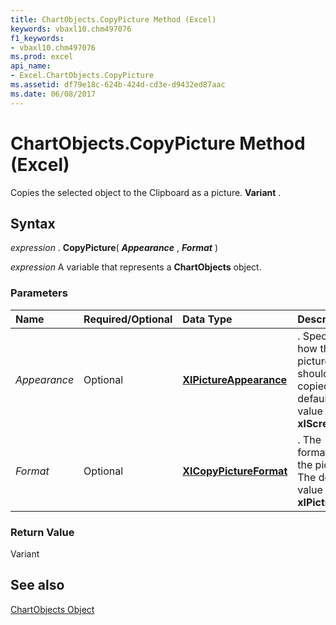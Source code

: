 ```yaml
---
title: ChartObjects.CopyPicture Method (Excel)
keywords: vbaxl10.chm497076
f1_keywords:
- vbaxl10.chm497076
ms.prod: excel
api_name:
- Excel.ChartObjects.CopyPicture
ms.assetid: df79e18c-624b-424d-cd3e-d9432ed87aac
ms.date: 06/08/2017
---
```



# ChartObjects.CopyPicture Method (Excel)

Copies the selected object to the Clipboard as a picture.  **Variant** .


## Syntax

 _expression_ . **CopyPicture**( **_Appearance_** , **_Format_** )

 _expression_ A variable that represents a **ChartObjects** object.


### Parameters



|**Name**|**Required/Optional**|**Data Type**|**Description**|
|:-----|:-----|:-----|:-----|
| _Appearance_|Optional| **[XlPictureAppearance](Excel.XlPictureAppearance.md)**|. Specifies how the picture should be copied. The default value is  **xlScreen** .|
| _Format_|Optional| **[XlCopyPictureFormat](Excel.XlCopyPictureFormat.md)**|. The format of the picture. The default value is  **xlPicture** .|

### Return Value

Variant


## See also


[ChartObjects Object](Excel.ChartObjects.md)

